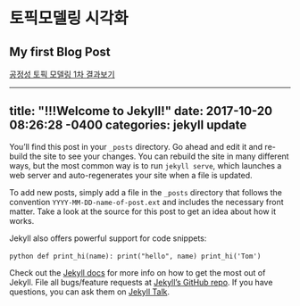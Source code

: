 # 토픽모델링 시각화
## My first Blog Post  
[공정성 토픽 모델링 1차 결과보기](https://kes185.github.io/tuto/LDA_Visualization.html)


---
title: "!!!Welcome to Jekyll!"
date: 2017-10-20 08:26:28 -0400
categories: jekyll update
---

You’ll find this post in your `_posts` directory. Go ahead and edit it and re-build the site to see your changes. You can rebuild the site in many different ways, but the most common way is to run `jekyll serve`, which launches a web server and auto-regenerates your site when a file is updated.

To add new posts, simply add a file in the `_posts` directory that follows the convention `YYYY-MM-DD-name-of-post.ext` and includes the necessary front matter. Take a look at the source for this post to get an idea about how it works.

Jekyll also offers powerful support for code snippets:

​```python
def print_hi(name):
  print("hello", name)
print_hi('Tom')
​```

Check out the [Jekyll docs][jekyll-docs] for more info on how to get the most out of Jekyll. File all bugs/feature requests at [Jekyll’s GitHub repo][jekyll-gh]. If you have questions, you can ask them on [Jekyll Talk][jekyll-talk].

[jekyll-docs]: https://kes185.github.io/fairness/nor_lda_fairK25R4I1000TM.csv
[jekyll-gh]:   https://github.com/jekyll/jekyll
[jekyll-talk]: https://talk.jekyllrb.com/
